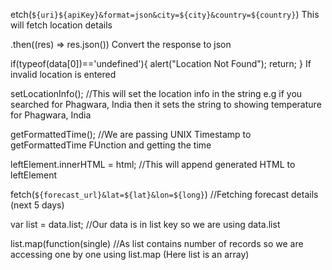 


etch(`${uri}${apiKey}&format=json&city=${city}&country=${country}`)
This will fetch location details

.then((res) => res.json())
Convert the response to json

if(typeof(data[0])=='undefined'){
  alert("Location Not Found");
  return;
}
If invalid location is entered


setLocationInfo(); 
//This will set the location info in the string e.g if you searched for Phagwara, India then it sets the string to showing temperature for Phagwara, India

getFormattedTime();
//We are passing UNIX Timestamp to getFormattedTime FUnction and getting the time

leftElement.innerHTML = html;
//This will append generated HTML to leftElement

fetch(`${forecast_url}&lat=${lat}&lon=${long}`)
//Fetching forecast details (next 5 days)

var list = data.list;
//Our data is in list key so we are using data.list

list.map(function(single)
//As list contains number of  records so we are accessing one by one using list.map (Here list is an array)


